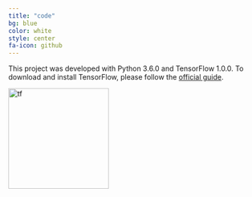 ```yaml
---
title: "code"
bg: blue
color: white
style: center
fa-icon: github
---
```


This project was developed with Python 3.6.0 and TensorFlow 1.0.0. To download and install TensorFlow, please follow the [official guide](https://www.tensorflow.org/get_started/os_setup).

<img src="https://upload.wikimedia.org/wikipedia/commons/a/a4/TensorFlowLogo.png" alt="tf" style="width: 200px;"/>
